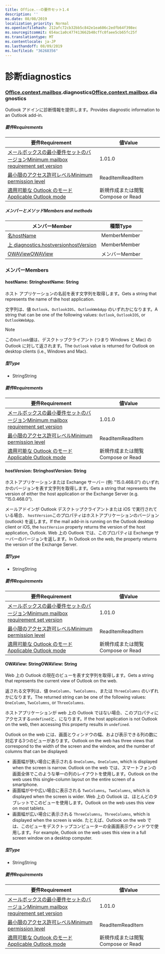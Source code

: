 ```yaml
---
title: Office.--の要件セット1.4
description: ''
ms.date: 08/08/2019
localization_priority: Normal
ms.openlocfilehash: 212afc72cb32bb5c842e1ea606c2edfb64f398ec
ms.sourcegitcommit: 654ac1a0c477413662b48cffc0faee5cb65fc25f
ms.translationtype: MT
ms.contentlocale: ja-JP
ms.lasthandoff: 08/09/2019
ms.locfileid: "36268356"
---
```

# <a name="diagnostics"></a><span data-ttu-id="4ea25-102">診断</span><span class="sxs-lookup"><span data-stu-id="4ea25-102">diagnostics</span></span>

### <a name="officeofficemdcontextofficecontextmdmailboxofficecontextmailboxmddiagnostics"></a><span data-ttu-id="4ea25-103">[Office](Office.md)[.context](Office.context.md)[.mailbox](Office.context.mailbox.md).diagnostics</span><span class="sxs-lookup"><span data-stu-id="4ea25-103">[Office](Office.md)[.context](Office.context.md)[.mailbox](Office.context.mailbox.md).diagnostics</span></span>

<span data-ttu-id="4ea25-104">Outlook アドインに診断情報を提供します。</span><span class="sxs-lookup"><span data-stu-id="4ea25-104">Provides diagnostic information to an Outlook add-in.</span></span>

##### <a name="requirements"></a><span data-ttu-id="4ea25-105">要件</span><span class="sxs-lookup"><span data-stu-id="4ea25-105">Requirements</span></span>

|<span data-ttu-id="4ea25-106">要件</span><span class="sxs-lookup"><span data-stu-id="4ea25-106">Requirement</span></span>| <span data-ttu-id="4ea25-107">値</span><span class="sxs-lookup"><span data-stu-id="4ea25-107">Value</span></span>|
|---|---|
|[<span data-ttu-id="4ea25-108">メールボックスの最小要件セットのバージョン</span><span class="sxs-lookup"><span data-stu-id="4ea25-108">Minimum mailbox requirement set version</span></span>](/office/dev/add-ins/reference/requirement-sets/outlook-api-requirement-sets)| <span data-ttu-id="4ea25-109">1.0</span><span class="sxs-lookup"><span data-stu-id="4ea25-109">1.0</span></span>|
|[<span data-ttu-id="4ea25-110">最小限のアクセス許可レベル</span><span class="sxs-lookup"><span data-stu-id="4ea25-110">Minimum permission level</span></span>](/outlook/add-ins/understanding-outlook-add-in-permissions)| <span data-ttu-id="4ea25-111">ReadItem</span><span class="sxs-lookup"><span data-stu-id="4ea25-111">ReadItem</span></span>|
|[<span data-ttu-id="4ea25-112">適用可能な Outlook のモード</span><span class="sxs-lookup"><span data-stu-id="4ea25-112">Applicable Outlook mode</span></span>](/outlook/add-ins/#extension-points)| <span data-ttu-id="4ea25-113">新規作成または閲覧</span><span class="sxs-lookup"><span data-stu-id="4ea25-113">Compose or Read</span></span>|

##### <a name="members-and-methods"></a><span data-ttu-id="4ea25-114">メンバーとメソッド</span><span class="sxs-lookup"><span data-stu-id="4ea25-114">Members and methods</span></span>

| <span data-ttu-id="4ea25-115">メンバー</span><span class="sxs-lookup"><span data-stu-id="4ea25-115">Member</span></span> | <span data-ttu-id="4ea25-116">種類</span><span class="sxs-lookup"><span data-stu-id="4ea25-116">Type</span></span> |
|--------|------|
| [<span data-ttu-id="4ea25-117">名</span><span class="sxs-lookup"><span data-stu-id="4ea25-117">hostName</span></span>](#hostname-string) | <span data-ttu-id="4ea25-118">Member</span><span class="sxs-lookup"><span data-stu-id="4ea25-118">Member</span></span> |
| [<span data-ttu-id="4ea25-119">上 diagnostics.hostversion</span><span class="sxs-lookup"><span data-stu-id="4ea25-119">hostVersion</span></span>](#hostversion-string) | <span data-ttu-id="4ea25-120">Member</span><span class="sxs-lookup"><span data-stu-id="4ea25-120">Member</span></span> |
| [<span data-ttu-id="4ea25-121">OWAView</span><span class="sxs-lookup"><span data-stu-id="4ea25-121">OWAView</span></span>](#owaview-string) | <span data-ttu-id="4ea25-122">メンバー</span><span class="sxs-lookup"><span data-stu-id="4ea25-122">Member</span></span> |

### <a name="members"></a><span data-ttu-id="4ea25-123">メンバー</span><span class="sxs-lookup"><span data-stu-id="4ea25-123">Members</span></span>

#### <a name="hostname-string"></a><span data-ttu-id="4ea25-124">hostName: String</span><span class="sxs-lookup"><span data-stu-id="4ea25-124">hostName: String</span></span>

<span data-ttu-id="4ea25-125">ホスト アプリケーションの名前を表す文字列を取得します。</span><span class="sxs-lookup"><span data-stu-id="4ea25-125">Gets a string that represents the name of the host application.</span></span>

<span data-ttu-id="4ea25-126">文字列は、値 `Outlook`、`OutlookIOS`、`OutlookWebApp` のいずれかになります。</span><span class="sxs-lookup"><span data-stu-id="4ea25-126">A string that can be one of the following values: `Outlook`, `OutlookIOS`, or `OutlookWebApp`.</span></span>

> [!NOTE]
> <span data-ttu-id="4ea25-127">この`Outlook`値は、デスクトップクライアント (つまり Windows と Mac) の Outlook に対して返されます。</span><span class="sxs-lookup"><span data-stu-id="4ea25-127">The `Outlook` value is returned for Outlook on desktop clients (i.e., Windows and Mac).</span></span>

##### <a name="type"></a><span data-ttu-id="4ea25-128">型</span><span class="sxs-lookup"><span data-stu-id="4ea25-128">Type</span></span>

*   <span data-ttu-id="4ea25-129">String</span><span class="sxs-lookup"><span data-stu-id="4ea25-129">String</span></span>

##### <a name="requirements"></a><span data-ttu-id="4ea25-130">要件</span><span class="sxs-lookup"><span data-stu-id="4ea25-130">Requirements</span></span>

|<span data-ttu-id="4ea25-131">要件</span><span class="sxs-lookup"><span data-stu-id="4ea25-131">Requirement</span></span>| <span data-ttu-id="4ea25-132">値</span><span class="sxs-lookup"><span data-stu-id="4ea25-132">Value</span></span>|
|---|---|
|[<span data-ttu-id="4ea25-133">メールボックスの最小要件セットのバージョン</span><span class="sxs-lookup"><span data-stu-id="4ea25-133">Minimum mailbox requirement set version</span></span>](/office/dev/add-ins/reference/requirement-sets/outlook-api-requirement-sets)| <span data-ttu-id="4ea25-134">1.0</span><span class="sxs-lookup"><span data-stu-id="4ea25-134">1.0</span></span>|
|[<span data-ttu-id="4ea25-135">最小限のアクセス許可レベル</span><span class="sxs-lookup"><span data-stu-id="4ea25-135">Minimum permission level</span></span>](/outlook/add-ins/understanding-outlook-add-in-permissions)| <span data-ttu-id="4ea25-136">ReadItem</span><span class="sxs-lookup"><span data-stu-id="4ea25-136">ReadItem</span></span>|
|[<span data-ttu-id="4ea25-137">適用可能な Outlook のモード</span><span class="sxs-lookup"><span data-stu-id="4ea25-137">Applicable Outlook mode</span></span>](/outlook/add-ins/#extension-points)| <span data-ttu-id="4ea25-138">新規作成または閲覧</span><span class="sxs-lookup"><span data-stu-id="4ea25-138">Compose or Read</span></span>|

#### <a name="hostversion-string"></a><span data-ttu-id="4ea25-139">hostVersion: String</span><span class="sxs-lookup"><span data-stu-id="4ea25-139">hostVersion: String</span></span>

<span data-ttu-id="4ea25-140">ホストアプリケーションまたは Exchange サーバー (例: "15.0.468.0") のいずれかのバージョンを表す文字列を取得します。</span><span class="sxs-lookup"><span data-stu-id="4ea25-140">Gets a string that represents the version of either the host application or the Exchange Server (e.g. "15.0.468.0").</span></span>

<span data-ttu-id="4ea25-141">メールアドインが Outlook デスクトップクライアントまたは iOS で実行されている場合、 `hostVersion`このプロパティはホストアプリケーションのバージョン (outlook) を返します。</span><span class="sxs-lookup"><span data-stu-id="4ea25-141">If the mail add-in is running on the Outlook desktop client or iOS, the `hostVersion` property returns the version of the host application, Outlook.</span></span> <span data-ttu-id="4ea25-142">Web 上の Outlook では、このプロパティは Exchange サーバーのバージョンを返します。</span><span class="sxs-lookup"><span data-stu-id="4ea25-142">In Outlook on the web, the property returns the version of the Exchange Server.</span></span>

##### <a name="type"></a><span data-ttu-id="4ea25-143">型</span><span class="sxs-lookup"><span data-stu-id="4ea25-143">Type</span></span>

*   <span data-ttu-id="4ea25-144">String</span><span class="sxs-lookup"><span data-stu-id="4ea25-144">String</span></span>

##### <a name="requirements"></a><span data-ttu-id="4ea25-145">要件</span><span class="sxs-lookup"><span data-stu-id="4ea25-145">Requirements</span></span>

|<span data-ttu-id="4ea25-146">要件</span><span class="sxs-lookup"><span data-stu-id="4ea25-146">Requirement</span></span>| <span data-ttu-id="4ea25-147">値</span><span class="sxs-lookup"><span data-stu-id="4ea25-147">Value</span></span>|
|---|---|
|[<span data-ttu-id="4ea25-148">メールボックスの最小要件セットのバージョン</span><span class="sxs-lookup"><span data-stu-id="4ea25-148">Minimum mailbox requirement set version</span></span>](/office/dev/add-ins/reference/requirement-sets/outlook-api-requirement-sets)| <span data-ttu-id="4ea25-149">1.0</span><span class="sxs-lookup"><span data-stu-id="4ea25-149">1.0</span></span>|
|[<span data-ttu-id="4ea25-150">最小限のアクセス許可レベル</span><span class="sxs-lookup"><span data-stu-id="4ea25-150">Minimum permission level</span></span>](/outlook/add-ins/understanding-outlook-add-in-permissions)| <span data-ttu-id="4ea25-151">ReadItem</span><span class="sxs-lookup"><span data-stu-id="4ea25-151">ReadItem</span></span>|
|[<span data-ttu-id="4ea25-152">適用可能な Outlook のモード</span><span class="sxs-lookup"><span data-stu-id="4ea25-152">Applicable Outlook mode</span></span>](/outlook/add-ins/#extension-points)| <span data-ttu-id="4ea25-153">新規作成または閲覧</span><span class="sxs-lookup"><span data-stu-id="4ea25-153">Compose or Read</span></span>|

#### <a name="owaview-string"></a><span data-ttu-id="4ea25-154">OWAView: String</span><span class="sxs-lookup"><span data-stu-id="4ea25-154">OWAView: String</span></span>

<span data-ttu-id="4ea25-155">Web 上の Outlook の現在のビューを表す文字列を取得します。</span><span class="sxs-lookup"><span data-stu-id="4ea25-155">Gets a string that represents the current view of Outlook on the web.</span></span>

<span data-ttu-id="4ea25-156">返される文字列は、値 `OneColumn`、`TwoColumns`、または `ThreeColumns` のいずれかになります。</span><span class="sxs-lookup"><span data-stu-id="4ea25-156">The returned string can be one of the following values: `OneColumn`, `TwoColumns`, or `ThreeColumns`.</span></span>

<span data-ttu-id="4ea25-157">ホストアプリケーションが web 上の Outlook ではない場合、このプロパティにアクセスする`undefined`と、になります。</span><span class="sxs-lookup"><span data-stu-id="4ea25-157">If the host application is not Outlook on the web, then accessing this property results in `undefined`.</span></span>

<span data-ttu-id="4ea25-158">Outlook on the web には、画面とウィンドウの幅、および表示できる列の数に対応する3つのビューがあります。</span><span class="sxs-lookup"><span data-stu-id="4ea25-158">Outlook on the web has three views that correspond to the width of the screen and the window, and the number of columns that can be displayed:</span></span>

*   <span data-ttu-id="4ea25-159">画面幅が狭い場合に表示される `OneColumn`。</span><span class="sxs-lookup"><span data-stu-id="4ea25-159">`OneColumn`, which is displayed when the screen is narrow.</span></span> <span data-ttu-id="4ea25-160">Outlook on the web では、スマートフォンの画面全体でこのような単一の列のレイアウトを使用します。</span><span class="sxs-lookup"><span data-stu-id="4ea25-160">Outlook on the web uses this single-column layout on the entire screen of a smartphone.</span></span>
*   <span data-ttu-id="4ea25-161">画面幅がやや広い場合に表示される `TwoColumns`。</span><span class="sxs-lookup"><span data-stu-id="4ea25-161">`TwoColumns`, which is displayed when the screen is wider.</span></span> <span data-ttu-id="4ea25-162">Web 上の Outlook は、ほとんどのタブレットでこのビューを使用します。</span><span class="sxs-lookup"><span data-stu-id="4ea25-162">Outlook on the web uses this view on most tablets.</span></span>
*   <span data-ttu-id="4ea25-163">画面幅が広い場合に表示される `ThreeColumns`。</span><span class="sxs-lookup"><span data-stu-id="4ea25-163">`ThreeColumns`, which is displayed when the screen is wide.</span></span> <span data-ttu-id="4ea25-164">たとえば、Outlook on the web では、このビューをデスクトップコンピューターの全画面表示ウィンドウで使用します。</span><span class="sxs-lookup"><span data-stu-id="4ea25-164">For example, Outlook on the web uses this view in a full screen window on a desktop computer.</span></span>

##### <a name="type"></a><span data-ttu-id="4ea25-165">型</span><span class="sxs-lookup"><span data-stu-id="4ea25-165">Type</span></span>

*   <span data-ttu-id="4ea25-166">String</span><span class="sxs-lookup"><span data-stu-id="4ea25-166">String</span></span>

##### <a name="requirements"></a><span data-ttu-id="4ea25-167">要件</span><span class="sxs-lookup"><span data-stu-id="4ea25-167">Requirements</span></span>

|<span data-ttu-id="4ea25-168">要件</span><span class="sxs-lookup"><span data-stu-id="4ea25-168">Requirement</span></span>| <span data-ttu-id="4ea25-169">値</span><span class="sxs-lookup"><span data-stu-id="4ea25-169">Value</span></span>|
|---|---|
|[<span data-ttu-id="4ea25-170">メールボックスの最小要件セットのバージョン</span><span class="sxs-lookup"><span data-stu-id="4ea25-170">Minimum mailbox requirement set version</span></span>](/office/dev/add-ins/reference/requirement-sets/outlook-api-requirement-sets)| <span data-ttu-id="4ea25-171">1.0</span><span class="sxs-lookup"><span data-stu-id="4ea25-171">1.0</span></span>|
|[<span data-ttu-id="4ea25-172">最小限のアクセス許可レベル</span><span class="sxs-lookup"><span data-stu-id="4ea25-172">Minimum permission level</span></span>](/outlook/add-ins/understanding-outlook-add-in-permissions)| <span data-ttu-id="4ea25-173">ReadItem</span><span class="sxs-lookup"><span data-stu-id="4ea25-173">ReadItem</span></span>|
|[<span data-ttu-id="4ea25-174">適用可能な Outlook のモード</span><span class="sxs-lookup"><span data-stu-id="4ea25-174">Applicable Outlook mode</span></span>](/outlook/add-ins/#extension-points)| <span data-ttu-id="4ea25-175">新規作成または閲覧</span><span class="sxs-lookup"><span data-stu-id="4ea25-175">Compose or Read</span></span>|
